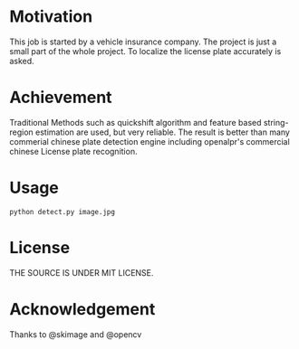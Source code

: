 # Motivation

  This job is started by a vehicle insurance company. The project is just a small part of the whole project. To localize the license plate accurately is asked.
  
# Achievement

  Traditional Methods such as quickshift algorithm and feature based string-region estimation are used, but very reliable. The result is better than many commerial chinese plate detection engine including openalpr's commercial chinese License plate recognition.
  
# Usage
  
    python detect.py image.jpg
  
# License
  THE SOURCE IS UNDER MIT LICENSE.
  
# Acknowledgement
  Thanks to @skimage and @opencv
